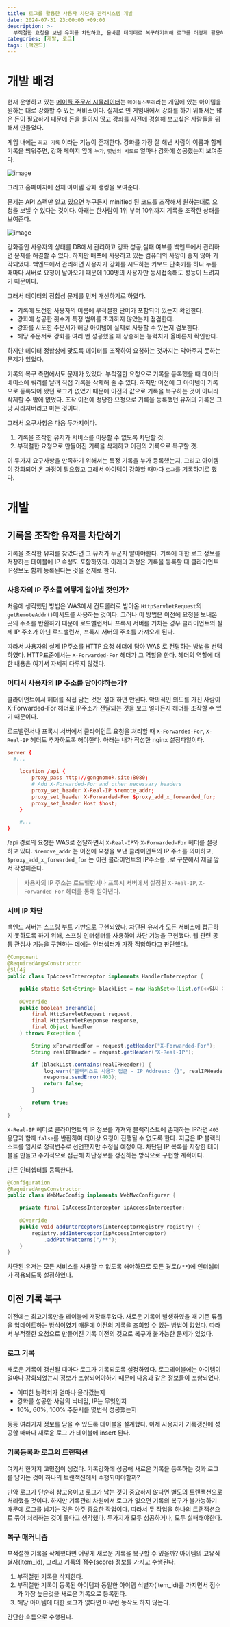 ```yaml
---
title: 로그를 활용한 사용자 차단과 관리시스템 개발
date: 2024-07-31 23:00:00 +09:00
description: >-
  부적절한 요청을 보낸 유저를 차단하고, 올바른 데이터로 복구하기위해 로그를 어떻게 활용하였는지 설명합니다.
categories: [개발, 로그]
tags: [백엔드]
---
```


# 개발 배경

현재 운영하고 있는 [메이플 주문서 시뮬레이터](https://gongnomok.site)는 `메이플스토리`라는 게임에 있는 아이템을 원하는 대로 강화할 수 있는 서비스이다. 실제로 인 게임내에서 강화를 하기 위해서는 많은 돈이 필요하기 때문에 돈을 들이지 않고 강화를 사전에 경험해 보고싶은 사람들을 위해서 만들었다.

게임 내에는 `최고 기록` 이라는 기능이 존재한다. 강화를 가장 잘 해낸 사람이 이름과 함께 기록을 띄워주면, 강화 페이지 옆에 `누가`, `몇번의 시도로` 얼마나 강화에 성공했는지 보여준다.


![image](https://github.com/user-attachments/assets/f3e6ec4d-8d38-463b-9a23-6c2a6bb9349c)


그리고 홈페이지에 전체 아이템 강화 랭킹을 보여준다.

문제는 API 스펙만 알고 있으면 누구든지 minified 된 코드를 조작해서 원하는대로 요청을 보낼 수 있다는 것이다. 아래는 한사람이 1위 부터 10위까지 기록을 조작한 상태를 보여준다.

![image](https://github.com/user-attachments/assets/10a34970-e825-4a82-bdee-6b4464a655f6)

강화중인 사용자의 상태를 DB에서 관리하고 강화 성공,실패 여부를 백엔드에서 관리하면 문제를 해결할 수 있다. 하지만 배포에 사용하고 있는 컴퓨터의 사양이 좋지 않아 기각되었다. 백엔드에서 관리하면 사용자가 강화를 시도하는 키보드 단축키를 하나 누를 때마다 서버로 요청이 날아오기 때문에 100명의 사용자만 동시접속해도 성능이 느려지기 때문이다.

그래서 데이터의 정합성 문제를 먼저 개선하기로 하였다. 
- 기록에 도전한 사용자의 이름에 부적절한 단어가 포함되어 있는지 확인한다.
-	강화에 성공한 횟수가 특정 범위를 초과하지 않았는지 점검한다.
-	강화를 시도한 주문서가 해당 아이템에 실제로 사용할 수 있는지 검토한다.
-	해당 주문서로 강화를 여러 번 성공했을 때 상승하는 능력치가 올바른지 확인한다.

하지만 데이터 정합성에 맞도록 데이터를 조작하여 요청하는 것까지는 막아주지 못하는 문제가 있었다.

기록의 복구 측면에서도 문제가 있었다. 부적절한 요청으로 기록을 등록했을 때 데이터베이스에 쿼리를 날려 직접 기록을 삭제해 줄 수 있다. 하지만 이전에 그 아이템이 기록으로 등록되어 왔던 로그가 없었기 때문에 이전의 값으로 기록을 복구하는 것이 아니라 삭제할 수 밖에 없었다. 조작 이전에 정당한 요청으로 기록을 등록했던 유저의 기록은 그냥 사라져버리고 마는 것이다.

그래서 요구사항은 다음 두가지이다.
1. 기록을 조작한 유저가 서비스를 이용할 수 없도록 차단할 것.
2. 부적절한 요청으로 만들어진 기록을 삭제하고 이전의 기록으로 복구할 것.

이 두가지 요구사항을 만족하기 위해서는 특정 기록을 누가 등록했는지, 그리고 아이템이 강화되어 온 과정이 필요했고 그래서 아이템이 강화할 때마다 `로그`를 기록하기로 했다. 

# 개발
## 기록을 조작한 유저를 차단하기
기록을 조작한 유저를 찾았다면 그 유저가 누군지 알아야한다. 기록에 대한 로그 정보를 저장하는 테이블에 IP 속성도 포함하였다. 아래의 과정은 기록을 등록할 때 클라이언트 IP정보도 함께 등록된다는 것을 전제로 한다.

### 사용자의 IP 주소를 어떻게 알아낼 것인가?
처음에 생각했던 방법은 WAS에서 컨트롤러로 받아온 `HttpServletRequest`의 `getRemoteAddr()`메서드를 사용하는 것이다. 그러나 이 방법은 이전에 요청을 보내온 곳의 주소를 반환하기 때문에 로드밸런서나 프록시 서버를 거치는 경우 클라이언트의 실제 IP 주소가 아닌 로드밸런서, 프록시 서버의 주소를 가져오게 된다.

따라서 사용자의 실제 IP주소를 HTTP 요청 헤더에 담아 WAS 로 전달하는 방법을 선택하였다. HTTP표준에서는 `X-Forwarded-For` 헤더가 그 역할을 한다. 헤더의 역할에 대한 내용은 여기서 자세히 다루지 않겠다.

### 어디서 사용자의 IP 주소를 담아야하는가?
클라이언트에서 헤더를 직접 담는 것은 절대 하면 안된다. 악의적인 의도를 가진 사람이 X-Forwarded-For 헤더로 IP주소가 전달되는 것을 보고 얼마든지 헤더를 조작할 수 있기 때문이다.

로드밸런서나 프록시 서버에서 클라이언트 요청을 처리할 때 `X-Forwarded-For`, `X-Real-IP` 헤더도 추가하도록 해야한다. 아래는 내가 작성한 nginx 설정파일이다.
```conf
server {
  #...

	location /api {
        proxy_pass http://gongnomok.site:8080;
        # Add X-Forwarded-For and other necessary headers
        proxy_set_header X-Real-IP $remote_addr;
        proxy_set_header X-Forwarded-For $proxy_add_x_forwarded_for;
        proxy_set_header Host $host;
    }

    #...
}
```

/api 경로의 요청은 WAS로 전달하면서 `X-Real-IP`와 `X-Forwarded-For` 헤더를 설정하고 있다. `$remove_addr` 는 이전에 요청을 보낸 클라이언트의 IP 주소를 의미하고, `$proxy_add_x_forwarded_for` 는 이전 클라이언트의 IP주소를 `,`로 구분해서 제일 앞서 작성해준다.

> 사용자의 IP 주소는 로드밸런서나 프록시 서버에서 설정된 `X-Real-IP`, `X-Forwarded-For` 헤더를 통해 알아낸다.

### 서버 IP 차단
백엔드 서버는 스프링 부트 기반으로 구현되었다. 차단된 유저가 모든 서비스에 접근하지 못하도록 하기 위해, 스프링 인터셉터를 사용하여 차단 기능을 구현했다. 웹 관련 공통 관심사 기능을 구현하는 데에는 인터셉터가 가장 적합하다고 판단했다.

```java
@Component
@RequiredArgsConstructor
@Slf4j
public class IpAccessInterceptor implements HandlerInterceptor {

    public static Set<String> blackList = new HashSet<>(List.of(<<임시 차단 IP 목록>>));
    
    @Override
    public boolean preHandle(
        final HttpServletRequest request,
        final HttpServletResponse response, 
        final Object handler
    ) throws Exception {

        String xForwardedFor = request.getHeader("X-Forwarded-For");
        String realIPHeader = request.getHeader("X-Real-IP");

        if (blackList.contains(realIPHeader)) {
            log.warn("블랙리스트 사용자 접근 - IP Address: {}", realIPHeader);
            response.sendError(403);
            return false;
        }

        return true;
    }
}
```

`X-Real-IP` 헤더로 클라이언트의 IP 정보를 가져와 블랙리스트에 존재하는 IP라면 `403`응답과 함께 `false`를 반환하여 더이상 요청이 진행될 수 없도록 한다. 지금은 IP 블랙리스트를 임시로 정적변수로 선언했지만 수정될 예정이다. 차단된 IP 목록을 저장한 테이블을 만들고 주기적으로 접근해 차단정보를 갱신하는 방식으로 구현할 계획이다.

만든 인터셉터를 등록한다.
```java
@Configuration
@RequiredArgsConstructor
public class WebMvcConfig implements WebMvcConfigurer {

    private final IpAccessInterceptor ipAccessInterceptor;
    
    @Override
    public void addInterceptors(InterceptorRegistry registry) {
        registry.addInterceptor(ipAccessInterceptor)
            .addPathPatterns("/**");
    }
}
```

차단된 유저는 모든 서비스를 사용할 수 없도록 해야하므로 모든 경로(`/**`)에 인터셉터가 적용되도록 설정하였다.

## 이전 기록 복구
이전에는 최고기록만을 테이블에 저장해두었다. 새로운 기록이 발생하였을 때 기존 튜플을 업데이트하는 방식이였기 때문에 이전의 기록을 조회할 수 있는 방법이 없었다. 따라서 부적절한 요청으로 만들어진 기록 이전의 것으로 복구가 불가능한 문제가 있었다.

### 로그 기록
새로운 기록이 갱신될 때마다 로그가 기록되도록 설정하였다. 로그테이블에는 아이템이 얼마나 강화되었는지 정보가 포함되어야하기 때문에 다음과 같은 정보들이 포함되었다.

- 어떠한 능력치가 얼마나 올라갔는지
- 강화를 성공한 사람의 닉네임, IP는 무엇인지
- 10%, 60%, 100% 주문서를 몇번씩 성공했는지

등등 여러가지 정보를 담을 수 있도록 테이블을 설계했다. 이제 사용자가 기록갱신에 성공할 때마다 새로운 로그 가 테이블에 insert 된다.

### 기록등록과 로그의 트랜잭션
여기서 한가지 고민점이 생겼다. 기록강화에 성공해 새로운 기록을 등록하는 것과 로그를 남기는 것이 하나의 트랜잭션에서 수행되어야할까?

만약 로그가 단순히 참고용이고 로그가 남는 것이 중요하지 않다면 별도의 트랜잭션으로 처리했을 것이다. 하지만 기록관리 차원에서 로그가 없으면 기록의 복구가 불가능하기 때문에 로그를 남기는 것은 아주 중요한 작업이다. 따라서 두 작업을 하나의 트랜잭션으로 묶어 처리하는 것이 좋다고 생각했다. 두가지가 모두 성공하거나, 모두 실패해야한다.

### 복구 매커니즘
부적절한 기록을 삭제했다면 어떻게 새로운 기록을 복구할 수 있을까? 아이템의 고유식별자(item_id), 그리고 기록의 점수(score) 정보를 가지고 수행된다. 

1. 부적절한 기록을 삭제한다.
2. 부적절한 기록이 등록된 아이템과 동일한 아이템 식별자(item_id)를 가지면서 점수가 가장 높은것을 새로운 기록으로 등록한다.
3. 해당 아이템에 대한 로그가 없다면 아무런 동작도 하지 않는다.

간단한 흐름으로 수행된다.
